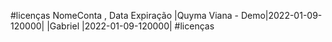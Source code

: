 #licenças
    NomeConta       , Data Expiração
 |Quyma Viana - Demo|2022-01-09-120000|
 |Gabriel           |2022-01-09-120000|
#licenças

